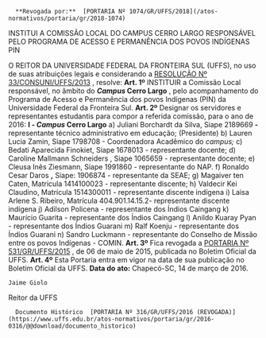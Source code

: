       **Revogada por:**  [PORTARIA Nº 1074/GR/UFFS/2018](/atos-normativos/portaria/gr/2018-1074) 

   INSTITUI A COMISSÃO LOCAL DO CAMPUS CERRO LARGO RESPONSÁVEL PELO PROGRAMA DE ACESSO E PERMANÊNCIA DOS POVOS INDÍGENAS PIN  

 O REITOR DA UNIVERSIDADE FEDERAL DA FRONTEIRA SUL (UFFS), no uso de suas atribuições legais e considerando a [RESOLUÇÃO Nº 33/CONSUNI/UFFS/2013](https://www.uffs.edu.br/atos-normativos/resolucao/consuni/2013-0033)  , resolve:   **Art. 1º** INSTITUIR a Comissão Local responsável, no âmbito do  ***Campus* Cerro Largo** , pelo acompanhamento do Programa de Acesso e Permanência dos povos Indígenas (PIN) da Universidade Federal da Fronteira Sul.   **Art. 2º** Designar os servidores e representantes estudantis para compor a referida comissão, para o ano de 2016: **I - *Campus* Cerro Largo**  a) Juliani Borchardt da Silva, Siape 2189669 **-** representante técnico administrativo em educação; (Presidente) b) Lauren Lucia Zamin, Siape 1798708 - Coordenadora Acadêmico do *campus;*  c) Bedati Aparecida Finokiet, Siape 1678013 - representante docente; d) Caroline Mallmann Schneiders , Siape 1065659 - representante docente; e) Cleusa Inês Ziesmann, Siape 1991860 - representante do NAP. f) Ronaldo Cesar Daros **,** Siape: 1906874 - representante da SEAE; g) Magaiver ten Caten, Matricula 1414100023 - representante discente; h) Valdecir Kei Claudino, Matrícula 1514300011 - representante discente indígena i) Laisa Arlene S. Ribeiro, Matrícula 404.901.14.15.2- representante discente indígena j) Adilson Policena - representante dos Índios Caingang k) Maurício Guarita - representante dos Índios Caingang l) Anildo Kuaray Pyan - representante dos Índios Guarani m) Ralf Koenju - representante dos Índios Guarani n) Sandro Luckmann - representante do Conselho de Missão entre os povos Indígenas - COMIN.   **Art. 3º** Fica revogada a [PORTARIA Nº 531/GR/UFFS/2015](https://www.uffs.edu.br/atos-normativos/portaria/gr/2015-0531)  , de 06 de maio de 2015, publicada no Boletim Oficial da UFFS.   **Art. 4º** Esta Portaria entra em vigor na data de sua publicação no Boletim Oficial da UFFS.      **Data do ato:** Chapecó-SC, 14 de março de 2016.   
 

    Jaime Giolo   
 Reitor da UFFS 

      Documento Histórico  [PORTARIA Nº 316/GR/UFFS/2016 (REVOGADA)](https://www.uffs.edu.br/atos-normativos/portaria/gr/2016-0316/@@download/documento_historico)     
      